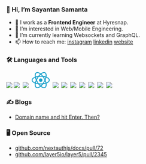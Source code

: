 ### 👋 Hi, I’m Sayantan Samanta
- 💼 I work as a **Frontend Engineer** at Hyresnap.
- 👀 I’m interested in Web/Mobile Engineering.
- 🌱 I’m currently learning Websockets and GraphQL.
- 📫 How to reach me: [instagram](https://www.instagram.com/sayantan__s/) [linkedin](https://www.linkedin.com/in/sayantan-s-554bb117a/) [website](https://portfolio-22-smoky.vercel.app)

### 🛠️ Languages and Tools
<img src="https://cdn.svgporn.com/logos/javascript.svg" width="48">&nbsp;<img src="https://cdn.svgporn.com/logos/typescript-icon.svg" width="48">
&nbsp;<img src="https://cdn.svgporn.com/logos/python.svg" width="48">
&nbsp;<img src="./react.svg" width="48">
&nbsp;<img src="https://cdn.svgporn.com/logos/nodejs-icon.svg" width="45">
&nbsp;<img src="https://cdn.svgporn.com/logos/mongodb-icon.svg" width="24">
&nbsp;<img src="https://cdn.svgporn.com/logos/postgresql.svg" width="48">
&nbsp;<img src="https://cdn.svgporn.com/logos/redis.svg" width="48">
&nbsp;<img src="https://cdn.svgporn.com/logos/graphql.svg" width="48">
&nbsp;<img src="https://cdn.svgporn.com/logos/google-cloud.svg" width="48">
&nbsp;<img src="https://cdn.svgporn.com/logos/github-actions.svg" width="48">
### ✍️ Blogs

- [Domain name and hit Enter. Then?](https://icegeek.hashnode.dev/dnahet)

### 🖥️ Open Source
- [github.com/nextauthjs/docs/pull/72](https://github.com/nextauthjs/docs/pull/72)
- [github.com/layer5io/layer5/pull/2345](https://github.com/layer5io/layer5/pull/2345)




<!---
Sayantan-s/Sayantan-s is a ✨ special ✨ repository because its `README.md` (this file) appears on your GitHub profile.
You can click the Preview link to take a look at your changes.
--->
